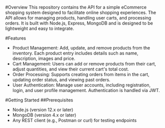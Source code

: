 #Overview
This repository contains the API for a simple eCommerce shopping system designed to facilitate online shopping experiences. The API allows for managing products, handling user carts, and processing orders. It is built with  Node.js, Express, MongoDB and is designed to be lightweight and easy to integrate.

#Features
* Product Management: Add, update, and remove products from the inventory. Each product entry includes details such as name, description, images and price.
* Cart Management: Users can add or remove products from their cart, adjust quantities, and view their current cart's total cost.
* Order Processing: Supports creating orders from items in the cart, updating order status, and viewing past orders.
* User Authentication: Manage user accounts, including registration, login, and user profile management. Authentication is handled via JWT.

#Getting Started
##Prerequisites
* Node.js (version 12.x or later)
* MongoDB (version 4.x or later)
* Any REST client (e.g., Postman or curl) for testing endpoints
